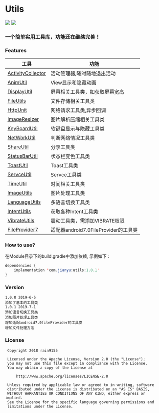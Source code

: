 # Utils
[![](https://jitpack.io/v/rain9155/RUtils.svg)](https://jitpack.io/#rain9155/RUtils) 
[![](license.png)](http://www.apache.org/licenses/LICENSE-2.0)

### 一个简单实用工具库，功能还在继续完善！
### Features
|工具|功能|
|--|--|
|[ActivityCollector](utils/src/main/java/com/example/utils/ActivityCollector.java)|活动管理器,随时随地退出活动|
|[AnimUtil](utils/src/main/java/com/example/utils/AnimUtils.java)|View显示和隐藏动画|
|[DisplayUtil](utils/src/main/java/com/example/utils/DisplayUtils.java)|屏幕相关工具类，如获取屏幕宽高|
|[FileUtils](utils/src/main/java/com/example/utils/FileUtils.java)|文件存储相关工具类|
|[HttpUnit](utils/src/main/java/com/example/utils/HttpUnits.java)|网络请求工具类,异步回调|
|[ImageResizer](utils/src/main/java/com/example/utils/ImageResizer.java)|图片解析压缩相关工具类|
|[KeyBoardUtil](utils/src/main/java/com/example/utils/KeyBoardUtils.java)|软键盘显示与隐藏工具类|
|[NetWorkUtil](utils/src/main/java/com/example/utils/NetWorkUtils.java)|判断网络情况工具类|
|[ShareUtil](utils/src/main/java/com/example/utils/ShareUtils.java)|分享工具类|
|[StatusBarUtil](utils/src/main/java/com/example/utils/StatusBarUtils.java)|状态栏变色工具类|
|[ToastUtil](utils/src/main/java/com/example/utils/ToastUtils.java)|Toast工具类|
|[ServceUtil](utils/src/main/java/com/example/utils/ServiceUtils.java)|Servce工具类|
|[TimeUtil](utils/src/main/java/com/example/utils/TimeUtils.java)|时间相关工具类|
|[ImageUtils](utils/src/main/java/com/example/utils/ImageUtils.java)|图片处理工具类|
|[LanguageUtils](utils/src/main/java/com/example/utils/LanguageUtils.java)|多语言切换工具类|
|[IntentUtils](utils/src/main/java/com/example/utils/IntentUtils.java)|获取各种Intent工具类|
|[VibrateUtils](utils/src/main/java/com/example/utils/VibrateUtils.java)|震动工具类，需添加VIBRATE权限|
|[FileProvider7](utils/src/main/java/com/example/utils/FileProvider7.java)|适配器android7.0FileProvider的工具类|
### How to use?

在Module目录下的build.gradle中添加依赖, 示例如下：
```java
dependencies {
    implementation 'com.jianyu:utils:1.0.1'
}

```
### Version
```
1.0.0 2019-6-5 
添加了基本的工具类
1.0.1 2019-7-1
添加语言切换工具类
添加图片处理工具类
增加适配android7.0fileProvider的工具类
增加文件处理方法
```
### License
```
 Copyright 2018 rain9155
 
 Licensed under the Apache License, Version 2.0 (the "License");
 you may not use this file except in compliance with the License.
 You may obtain a copy of the License at

     http://www.apache.org/licenses/LICENSE-2.0

 Unless required by applicable law or agreed to in writing, software
 distributed under the License is distributed on an "AS IS" BASIS,
 WITHOUT WARRANTIES OR CONDITIONS OF ANY KIND, either express or implied.
 See the License for the specific language governing permissions and
 limitations under the License.
```

